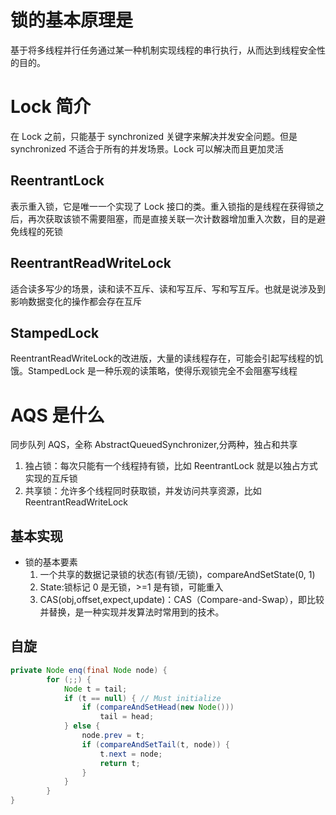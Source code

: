 # 锁的基本原理是

基于将多线程并行任务通过某一种机制实现线程的串行执行，从而达到线程安全性的目的。

# Lock 简介

  在 Lock 之前，只能基于 synchronized 关键字来解决并发安全问题。但是 synchronized 不适合于所有的并发场景。Lock 可以解决而且更加灵活

## ReentrantLock

表示重入锁，它是唯一一个实现了 Lock 接口的类。重入锁指的是线程在获得锁之后，再次获取该锁不需要阻塞，而是直接关联一次计数器增加重入次数，目的是避免线程的死锁

## ReentrantReadWriteLock

适合读多写少的场景，读和读不互斥、读和写互斥、写和写互斥。也就是说涉及到影响数据变化的操作都会存在互斥

## StampedLock

ReentrantReadWriteLock的改进版，大量的读线程存在，可能会引起写线程的饥饿。StampedLock 是一种乐观的读策略，使得乐观锁完全不会阻塞写线程

# AQS 是什么
同步队列 AQS，全称 AbstractQueuedSynchronizer,分两种，独占和共享

1. 独占锁：每次只能有一个线程持有锁，比如 ReentrantLock 就是以独占方式实现的互斥锁
2. 共享锁：允许多个线程同时获取锁，并发访问共享资源，比如ReentrantReadWriteLock

## 基本实现

* 锁的基本要素
  1. 一个共享的数据记录锁的状态(有锁/无锁)，compareAndSetState(0, 1)
  2. State:锁标记 0 是无锁，>=1 是有锁，可能重入
  3. CAS(obj,offset,expect,update)：CAS（Compare-and-Swap），即比较并替换，是一种实现并发算法时常用到的技术。

## 自旋
~~~java
private Node enq(final Node node) {
        for (;;) {
            Node t = tail;
            if (t == null) { // Must initialize
                if (compareAndSetHead(new Node()))
                    tail = head;
            } else {
                node.prev = t;
                if (compareAndSetTail(t, node)) {
                    t.next = node;
                    return t;
                }
            }
        }
}
~~~



  

  

  

  

  

  

  

  

  